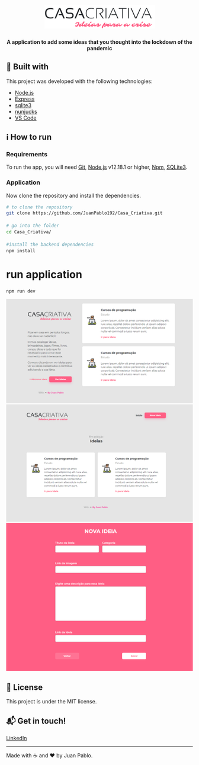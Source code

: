 <h1 align="center">
  <img alt="Casa Criativa" src="public/logo.png"/>
    <br>
</h1>

<h4 align="center">
  A application to add some ideas that you thought into the lockdown of the pandemic
</h4>


## :rocket: Built with

This project was developed with the following technologies:

-  [Node.js](https://nodejs.org/)
-  [Express](https://expressjs.com/)
-  [sqlite3](https://sqlitebrowser.org/)
-  [nunjucks](https://www.npmjs.com/package/nunjucks)
-  [VS Code](https://code.visualstudio.com/)

## :information_source: How to run

### Requirements
To run the app, you will need [Git](https://git-scm.com), [Node.js](https://nodejs.org/) v12.18.1 or higher, [Npm](https://www.npmjs.com/), [SQLite3](https://sqlitebrowser.org/).
<br>

### Application
Now clone the repository and install the dependencies.
```bash
# to clone the repository
git clone https://github.com/JuanPablo192/Casa_Criativa.git

# go into the folder
cd Casa_Criativa/

#install the backend dependencies
npm install

```

# run application
```bash
npm run dev
```
<img src="public/home.PNG"/>
<img src="public/ideias.PNG"/>
<img src="public/modal.PNG"/>

## :page_facing_up: License

This project is under the MIT license.

## :mailbox_with_mail: Get in touch!

[ LinkedIn ](https://www.linkedin.com/in/juanpablodev/)

---

Made with :coffee: and ♥ by Juan Pablo.
